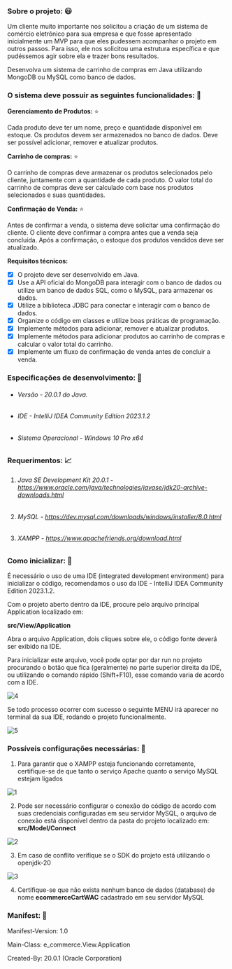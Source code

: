 ### Sobre o projeto: :smiley:

Um cliente muito importante nos solicitou a criação de um sistema de comércio eletrônico para sua empresa e que fosse apresentado inicialmente um MVP para que eles pudessem acompanhar o projeto em outros passos. Para isso, ele nos solicitou uma estrutura específica e que pudéssemos agir sobre ela e trazer bons resultados.

Desenvolva um sistema de carrinho de compras em Java utilizando MongoDB ou MySQL como banco de dados. 

### O sistema deve possuir as seguintes funcionalidades: :paperclip:

**Gerenciamento de Produtos:** :star:

Cada produto deve ter um nome, preço e quantidade disponível em estoque. Os produtos devem ser armazenados no banco de dados. Deve ser possível adicionar, remover e atualizar produtos.

**Carrinho de compras:** :star:

O carrinho de compras deve armazenar os produtos selecionados pelo cliente, juntamente com a quantidade de cada produto. O valor total do carrinho de compras deve ser calculado com base nos produtos selecionados e suas quantidades.

**Confirmação de Venda:** :star:

Antes de confirmar a venda, o sistema deve solicitar uma confirmação do cliente. O cliente deve confirmar a compra antes que a venda seja concluída. Após a confirmação, o estoque dos produtos vendidos deve ser atualizado.

**Requisitos técnicos:**

- [x] O projeto deve ser desenvolvido em Java. 
- [x] Use a API oficial do MongoDB para interagir com o banco de dados ou utilize um banco de dados SQL, como o MySQL, para armazenar os dados. 
- [x] Utilize a biblioteca JDBC para conectar e interagir com o banco de dados. 
- [x] Organize o código em classes e utilize boas práticas de programação.
- [x] Implemente métodos para adicionar, remover e atualizar produtos. 
- [x] Implemente métodos para adicionar produtos ao carrinho de compras e calcular o valor total do carrinho. 
- [x] Implemente um fluxo de confirmação de venda antes de concluir a venda.

### Especificações de desenvolvimento: :open_file_folder:

- ###### Versão - 20.0.1 do Java.

- ###### IDE - IntelliJ IDEA Community Edition 2023.1.2

- ###### Sistema Operacional - Windows 10 Pro x64

### Requerimentos: :chart_with_upwards_trend:

1. ###### Java SE Development Kit 20.0.1 - https://www.oracle.com/java/technologies/javase/jdk20-archive-downloads.html

2. ###### MySQL - https://dev.mysql.com/downloads/windows/installer/8.0.html

3. ###### XAMPP - https://www.apachefriends.org/download.html

### Como inicializar: :mag_right:

É necessário o uso de uma IDE (integrated development environment) para inicializar o código, recomendamos o uso da IDE - IntelliJ IDEA Community Edition 2023.1.2.

Com o projeto aberto dentro da IDE, procure pelo arquivo principal Application localizado em:

**src/View/Application**

Abra o arquivo Application, dois cliques sobre ele, o código fonte deverá ser exibido na IDE.

Para inicializar este arquivo, você pode optar por dar run no projeto procurando o botão que fica (geralmente) no parte superior direita da IDE, ou utilizando o comando rápido (Shift+F10), esse comando varia de acordo com a IDE.

![4](https://github.com/WolneiACordeiro/desafio-1-e-commerce/assets/78006412/6f2c9be6-489d-4a35-8b67-0f716f838514)

Se todo processo ocorrer com sucesso o seguinte MENU irá aparecer no terminal da sua IDE, rodando o projeto funcionalmente.

![5](https://github.com/WolneiACordeiro/desafio-1-e-commerce/assets/78006412/2af8464b-113a-40cd-962d-ec6b5862733f)

### Possíveis configurações necessárias: :bug:

1. Para garantir que o XAMPP esteja funcionando corretamente, certifique-se de que tanto o serviço Apache quanto o serviço MySQL estejam ligados

![1](https://github.com/WolneiACordeiro/desafio-1-e-commerce/assets/78006412/1947ae0f-f04a-4b05-b68a-dc4f5fc21a9c)

2. Pode ser necessário configurar o conexão do código de acordo com suas credenciais configuradas em seu servidor MySQL, o arquivo de conexão está disponível dentro da pasta do projeto localizado em: **src/Model/Connect**

![2](https://github.com/WolneiACordeiro/desafio-1-e-commerce/assets/78006412/ed95d8a1-b432-45c9-bb47-e1b4e73c3500)

3. Em caso de conflito verifique se o SDK do projeto está utilizando o openjdk-20

![3](https://github.com/WolneiACordeiro/desafio-1-e-commerce/assets/78006412/ac36edea-0548-445a-a965-5cee966fa10c)

4. Certifique-se que não exista nenhum banco de dados (database) de nome **ecommerceCartWAC** cadastrado em seu servidor MySQL

### Manifest: :newspaper:

Manifest-Version: 1.0

Main-Class: e_commerce.View.Application

Created-By: 20.0.1 (Oracle Corporation)
